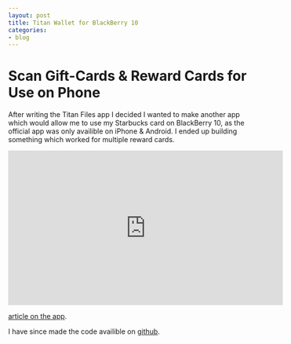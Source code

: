 ```yaml
---
layout: post
title: Titan Wallet for BlackBerry 10
categories:
- blog
---
```


# Scan Gift-Cards & Reward Cards for Use on Phone

After writing the Titan Files app I decided I wanted to make another app which would allow me to use 
my Starbucks card on BlackBerry 10, as the official app was only availible on iPhone & Android.
I ended up building something which worked for multiple reward cards.

<iframe width="560" height="315" src="https://www.youtube.com/embed/ovesq8747Ck" frameborder="0" allowfullscreen></iframe>

[article on the app](http://crackberry.com/store-passwords-rewards-cards-and-bank-cards-safely-titan-wallet).

I have since made the code availible on [github](https://github.com/kirkins/Titan-Wallet).
